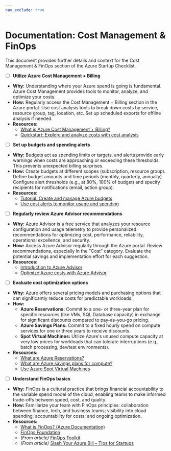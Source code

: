 ```yaml
---
nav_exclude: true
---
```


# Documentation: Cost Management & FinOps

This document provides further details and context for the Cost Management & FinOps section of the Azure Startup Checklist.

- [ ] **Utilize Azure Cost Management + Billing**

*   **Why:** Understanding where your Azure spend is going is fundamental. Azure Cost Management provides tools to monitor, analyze, and optimize your costs.
*   **How:** Regularly access the Cost Management + Billing section in the Azure portal. Use cost analysis tools to break down costs by service, resource group, tag, location, etc. Set up scheduled exports for offline analysis if needed.
*   **Resources:**
    *   [What is Azure Cost Management + Billing?](https://learn.microsoft.com/en-us/azure/cost-management-billing/cost-management-billing-overview)
    *   [Quickstart: Explore and analyze costs with cost analysis](https://learn.microsoft.com/en-us/azure/cost-management-billing/costs/quick-acm-cost-analysis)

- [ ] **Set up budgets and spending alerts**

*   **Why:** Budgets act as spending limits or targets, and alerts provide early warnings when costs are approaching or exceeding these thresholds. This prevents unexpected billing surprises.
*   **How:** Create budgets at different scopes (subscription, resource group). Define budget amounts and time periods (monthly, quarterly, annually). Configure alert thresholds (e.g., at 80%, 100% of budget) and specify recipients for notifications (email, action group).
*   **Resources:**
    *   [Tutorial: Create and manage Azure budgets](https://learn.microsoft.com/en-us/azure/cost-management-billing/costs/tutorial-acm-create-budgets)
    *   [Use cost alerts to monitor usage and spending](https://learn.microsoft.com/en-us/azure/cost-management-billing/costs/cost-mgt-alerts-monitor-usage-spending)

- [ ] **Regularly review Azure Advisor recommendations**

*   **Why:** Azure Advisor is a free service that analyzes your resource configuration and usage telemetry to provide personalized recommendations for optimizing cost, performance, reliability, operational excellence, and security.
*   **How:** Access Azure Advisor regularly through the Azure portal. Review recommendations, especially in the "Cost" category. Evaluate the potential savings and implementation effort for each suggestion.
*   **Resources:**
    *   [Introduction to Azure Advisor](https://learn.microsoft.com/en-us/azure/advisor/advisor-overview)
    *   [Optimize Azure costs with Azure Advisor](https://learn.microsoft.com/en-us/azure/advisor/advisor-cost-recommendations)

- [ ] **Evaluate cost optimization options**

*   **Why:** Azure offers several pricing models and purchasing options that can significantly reduce costs for predictable workloads.
*   **How:**
    *   **Azure Reservations:** Commit to a one- or three-year plan for specific resources (like VMs, SQL Database capacity) in exchange for significant discounts compared to pay-as-you-go pricing.
    *   **Azure Savings Plans:** Commit to a fixed hourly spend on compute services for one or three years to receive discounts.
    *   **Spot Virtual Machines:** Utilize Azure's unused compute capacity at very low prices for workloads that can tolerate interruptions (e.g., batch processing, dev/test environments).
*   **Resources:**
    *   [What are Azure Reservations?](https://learn.microsoft.com/en-us/azure/cost-management-billing/reservations/save-compute-costs-reservations)
    *   [What are Azure savings plans for compute?](https://learn.microsoft.com/en-us/azure/cost-management-billing/savings-plan/savings-plan-compute-overview)
    *   [Use Azure Spot Virtual Machines](https://learn.microsoft.com/en-us/azure/virtual-machines/spot-vms)

- [ ] **Understand FinOps basics**

*   **Why:** FinOps is a cultural practice that brings financial accountability to the variable spend model of the cloud, enabling teams to make informed trade-offs between speed, cost, and quality.
*   **How:** Familiarize your team with FinOps principles: collaboration between finance, tech, and business teams; visibility into cloud spending; accountability for costs; and ongoing optimization.
*   **Resources:**
    *   [What is FinOps? (Azure Documentation)](https://learn.microsoft.com/en-us/azure/cost-management-billing/finops/overview-finops)
    *   [FinOps Foundation](https://www.finops.org/)
    *   *(From article)* [FinOps Toolkit](https://microsoft.github.io/finops-toolkit/)
    *   *(From article)* [Slash Your Azure Bill – Tips for Startups](https://techcommunity.microsoft.com/blog/startupsatmicrosoftblog/slash-your-azure-bill-top-tips-for-startups/4141839)

